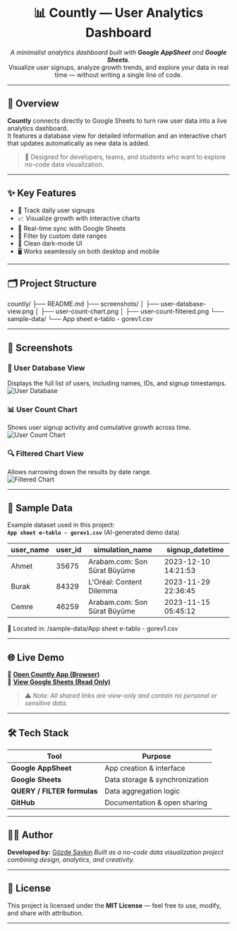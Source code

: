 <h1 align="center">📊 Countly — User Analytics Dashboard</h1>

<p align="center">
  <em>A minimalist analytics dashboard built with <b>Google AppSheet</b> and <b>Google Sheets</b>.</em><br>
  Visualize user signups, analyze growth trends, and explore your data in real time — without writing a single line of code.
</p>

---

## 🚀 Overview

**Countly** connects directly to Google Sheets to turn raw user data into a live analytics dashboard.  
It features a database view for detailed information and an interactive chart that updates automatically as new data is added.

> 🧠 Designed for developers, teams, and students who want to explore no-code data visualization.

---

## ✨ Key Features

- 📅 Track daily user signups  
- 📈 Visualize growth with interactive charts  
- 🔄 Real-time sync with Google Sheets  
- 🧮 Filter by custom date ranges  
- 🌙 Clean dark-mode UI  
- 🖥 Works seamlessly on both desktop and mobile  

---

## 🗂️ Project Structure

countly/
├── README.md
├── screenshots/
│ ├── user-database-view.png
│ ├── user-count-chart.png
│ ├── user-count-filtered.png
└── sample-data/
└── App sheet e-tablo - gorev1.csv


---

## 📸 Screenshots

### 🧾 User Database View
Displays the full list of users, including names, IDs, and signup timestamps.  
![User Database](screenshots/user-database-view.png)

### 📊 User Count Chart
Shows user signup activity and cumulative growth across time.  
![User Count Chart](screenshots/user-count-chart.png)

### 🔍 Filtered Chart View
Allows narrowing down the results by date range.  
![Filtered Chart](screenshots/user-count-filtered.png)

---

## 🧾 Sample Data

Example dataset used in this project:  
**`App sheet e-tablo - gorev1.csv`** (AI-generated demo data)

| user_name | user_id | simulation_name | signup_datetime     |
|------------|----------|-----------------|--------------------|
| Ahmet      | 35675    | Arabam.com: Son Sürat Büyüme | 2023-12-10 14:21:53 |
| Burak      | 84329    | L'Oréal: Content Dilemma | 2023-11-29 22:36:45 |
| Cemre      | 46259    | Arabam.com: Son Sürat Büyüme | 2023-11-15 05:45:12 |

📁 Located in:   /sample-data/App sheet e-tablo - gorev1.csv


---

## 🌐 Live Demo

🔗 [**Open Countly App (Browser)**](https://www.appsheet.com/start/d02af875-cad6-4712-8de8-d014ed580ffd?platform=desktop#appName=NewApp-98784056)  
🔗 [**View Google Sheets (Read Only)**](https://docs.google.com/spreadsheets/d/1X6FXuCElyBatrGN0BypjP59IbE0U1C1YwBjVZ714PIo/edit?usp=sharing)

> ⚠️ *Note: All shared links are view-only and contain no personal or sensitive data.*

---

## 🛠️ Tech Stack

| Tool | Purpose |
|------|----------|
| **Google AppSheet** | App creation & interface |
| **Google Sheets** | Data storage & synchronization |
| **QUERY / FILTER formulas** | Data aggregation logic |
| **GitHub** | Documentation & open sharing |

---

## 👩‍💻 Author

**Developed by:** [Gözde Şavkın](https://github.com/Gozde03) 
 *Built as a no-code data visualization project combining design, analytics, and creativity.*

---

## 🪪 License

This project is licensed under the **MIT License** — feel free to use, modify, and share with attribution.

---
